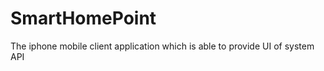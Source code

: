 SmartHomePoint
==============

The iphone mobile client application which is able to provide UI of system API